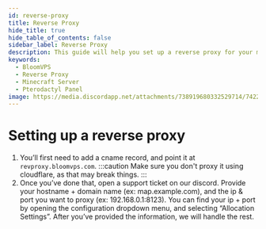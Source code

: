 ```yaml
---
id: reverse-proxy
title: Reverse Proxy
hide_title: true
hide_table_of_contents: false
sidebar_label: Reverse Proxy
description: This guide will help you set up a reverse proxy for your minecraft server.
keywords:
  - BloomVPS
  - Reverse Proxy
  - Minecraft Server
  - Pterodactyl Panel
image: https://media.discordapp.net/attachments/738919680332529714/742239368919515207/ReverseProxy.png?width=1204&height=677
---
```

# Setting up a reverse proxy

1. You’ll first need to add a cname record, and point it at `revproxy.bloomvps.com`. 
:::caution
Make sure you don't proxy it using cloudflare, as that may break things.
:::
2. Once you’ve done that, open a support ticket on our discord. Provide your hostname + domain name (ex: map.example.com), and the ip & port you want to proxy (ex: 192.168.0.1:8123). You can find your ip + port by opening the configuration dropdown menu, and selecting “Allocation Settings”. After you’ve provided the information, we will handle the rest.  
